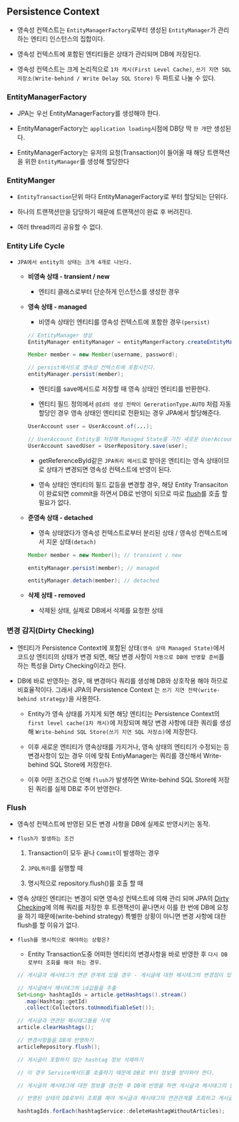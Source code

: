 ## Persistence Context

- 영속성 컨텍스트는 `EntityManagerFactory`로부터 생성된 `EntityManager`가 관리하는 엔티티 인스턴스의 집합이다.

- 영속성 컨텍스트에 포함된 엔티티들은 상태가 관리되며 DB에 저장된다.

- 영속성 컨텍스트는 크게 논리적으로 `1차 캐시(First Level Cache)`, `쓰기 지연 SQL 저장소(Write-behind / Write Delay SQL Store)` 두 파트로 나눌 수 있다.

### EntityManagerFactory

- JPA는 우선 EntityManagerFactory를 생성해야 한다.

- EntityManagerFactory는 `application loading`시점에 DB당 딱 `한 개`만 생성된다.

- EntityManagerFactory는 유저의 요청(Transaction)이 들어올 때 해당 트랜잭션을 위한 `EntityManager`를 생성해 할당한다

### EntityManger

- `EntityTransaction`단위 마다 EntityManagerFactory로 부터 할당되는 단위다.

- 하나의 트랜잭션만을 담당하기 때문에 트랜잭션이 완료 후 버려진다.

- 여러 thread끼리 공유할 수 없다.

### Entity Life Cycle

- `JPA에서 entity의 상태는 크게 4개로 나뉜다.`

  - **비영속 상태 - transient / new**

    - 엔티티 클래스로부터 단순하게 인스턴스를 생성한 경우

  - **영속 상태 - managed**

    - 비영속 상태인 엔티티를 영속성 컨텍스트에 포함한 경우`(persist)`

    ```java
    // EntityManager 생성
    EntityManager entityManager = entityMangerFactory.createEntityManager();

    Member member = new Member(username, password);

    // persist메서드로 영속성 컨텍스트에 포함시킨다.
    entityManager.persist(member);
    ```

    - 엔티티를 save메서드로 저장할 때 영속 상태인 엔티티를 반환한다.

    - 엔티티 필드 정의에서 `@Id의 생성 전략이 GererationType.AUTO` 처럼 자동 할당인 경우 영속 상태인 엔티티로 전환되는 경우 JPA에서 할당해준다.

    ```java
    UserAccount user = UserAccount.of(...);

    // UserAccount Entity를 저장해 Managed State를 가진 새로운 UserAccount 엔티티를 반환한다.
    UserAccount savedUser = UserRepository.save(user);
    ```

    - getReferenceById같은 `JPA쿼리 메서드`로 받아온 엔티티는 영속 상태이므로 상태가 변경되면 영속성 컨텍스트에 반영이 된다.

    - 영속 상태인 엔티티의 필드 값등을 변경할 경우, 해당 Entity Transaciton이 완료되면 commit을 하면서 DB로 반영이 되므로 따로 [flush](#flush)를 호출 할 필요가 없다.

  - **준영속 상태 - detached**

    - 영속 상태였다가 영속성 컨텍스트로부터 분리된 상태 / 영속성 컨텍스트에서 지운 상태`(detach)`

    ```java
    Member member = new Member(); // transient / new

    entityManager.persist(member); // managed

    entityManager.detach(member); // detached
    ```

  - **삭제 상태 - removed**

    - 삭제된 상태, 실제로 DB에서 삭제를 요청한 상태

### 변경 감지(Dirty Checking)

- 엔티티가 Persistence Context에 포함된 상태`(영속 상태 Managed State)`에서 코드상 엔티티의 상태가 변경 되면, 해당 변경 사항이 `자동으로 DB에 반영할 준비`를 하는 특성을 Dirty Checking이라고 한다.

- DB에 바로 반영하는 경우, 매 변경마다 쿼리를 생성해 DB와 상호작용 해야 하므로 비효율적이다. 그래서 JPA의 Persistence Context 는 `쓰기 지연 전략(write-behind strategy)`을 사용한다.

  - Entity가 영속 상태를 가지게 되면 해당 엔티티는 Persistence Context의 `first level cache(1차 캐시)`에 저장되며 해당 변경 사항에 대한 쿼리를 생성해 `Write-behind SQL Store(쓰기 지연 SQL 저장소)`에 저장한다.

  - 이후 새로운 엔티티가 영속상태를 가지거나, 영속 상태의 엔티티가 수정되는 등 변경사항이 있는 경우 이에 맞춰 EntiyManager는 쿼리를 갱신해서 Write-behind SQL Store에 저장한다.

  - 이후 어떤 조건으로 인해 `flush`가 발생하면 Write-behind SQL Store에 저장된 쿼리를 실제 DB로 주어 반영한다.

### Flush

- 영속성 컨텍스트에 반영된 모든 변경 사항을 DB에 실제로 반영시키는 동작.

- `flush가 발생하는 조건`

  1. Transaction이 모두 끝나 `Commit`이 발생하는 경우

  1. `JPQL쿼리`를 실행할 때

  1. 명시적으로 repository.flush()를 호출 할 때

- 영속 상태인 엔티티는 변경이 되면 영속성 컨텍스트에 의해 관리 되며 JPA의 [Dirty Checking](#변경-감지dirty-checking)에 의해 쿼리를 저장한 후 트랜잭션이 끝나면서 이를 한 번에 DB에 요청을 하기 때문에(write-behind strategy) 특별한 상황이 아니면 변경 사항에 대한 flush를 할 이유가 없다.
- `flush를 명시적으로 해야하는 상황은?`

  - Entity Transaction도중 어떠한 엔티티의 변경사항을 바로 반영한 후 `다시 DB로부터 조회를 해야 하는 경우`.

  ```java
  // 게시글과 헤시테그가 연관 관계에 있을 경우 - 게시글에 대한 해시태그의 변경점이 있는 경우

  // 게시글에서 해시태그의 id값들을 추출
  Set<Long> hashtagIds = article.getHashtags().stream()
    .map(Hashtag::getId)
    .collect(Collectors.toUnmodifiableSet());

  // 게시글과 연관된 해시태그들을 삭제
  article.clearHashtags();

  // 변경사항들을 DB에 반영하기
  articleRepository.flush();

  // 게시글이 포함하지 않는 hashtag 정보 삭제하기

  // 이 경우 Service메서드를 호출하기 때문에 DB로 부터 정보를 받아와야 한다.

  // 게시글의 해시태그에 대한 정보를 갱신한 후 DB에 반영을 하면 게시글과 해시태그의 연관관계가 DB로 즉시 반영이 된다.

  // 반영된 상태의 DB로부터 조회를 해야 게시글과 해시태그의 연관관계를 조회하고 게시글을 포함하지 않는 해시태그를 삭제할 수 있다.

  hashtagIds.forEach(hashtagService::deleteHashtagWithoutArticles);
  ```
